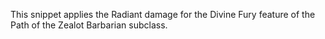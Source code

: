 This snippet applies the Radiant damage for the Divine Fury feature of the Path of the Zealot Barbarian subclass.